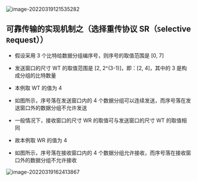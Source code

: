 ![image-20220319121535282](https://gitee.com/pj-l/imgs-1/raw/master/image-20220319121535282.png)

## 可靠传输的实现机制之（选择重传协议 SR（`S`elective `R`equest））

- 假设采用 3 个比特给数据分组编序号，则序号的取值范围是 [0, 7]

- 发送窗口的尺寸 WT 的取值范围是 [2, 2^(3-1)]，即：[2, 4]，其中的 3 是构成分组的比特数量

- 本例取 WT 的值为 4

- 如图所示，序号落在发送窗口内的 4 个数据分组可以连续发送，而序号落在发送窗口外的数据分组不允许发送

- 一般情况下，接收窗口的尺寸 WR 的取值可与发送窗口的尺寸 WT 的取值相同

- 故本例取 WR 的值为 4

- 如图所示，序号落在接收窗口内的 4 个数据分组允许接收，而序号落在接收窗口外的数据分组不允许接收

![image-20220319162413867](https://gitee.com/pj-l/imgs-1/raw/master/image-20220319162413867.png)
